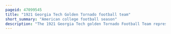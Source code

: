 ```yaml
---
pageid: 47099545
title: "1921 Georgia Tech Golden Tornado football team"
short_summary: "American college football season"
description: "The 1921 Georgia Tech golden Tornado Football Team represented georgia tech golden Tornado of the georgia Institute of Technology during the 1921 southern intercollegiate athletic Association Football Season. The golden Tornado played its Home Games at grant Field."
---
```

